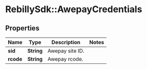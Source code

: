 # RebillySdk::AwepayCredentials

## Properties
Name | Type | Description | Notes
------------ | ------------- | ------------- | -------------
**sid** | **String** | Awepay site ID. | 
**rcode** | **String** | Awepay rcode. | 

